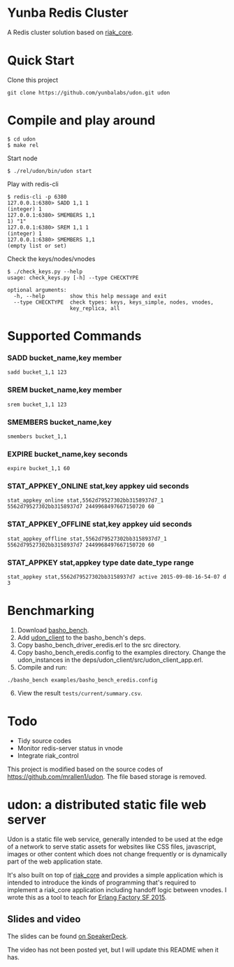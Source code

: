 Yunba Redis Cluster
==========================

A Redis cluster solution based on [riak_core][0].

Quick Start
===========
Clone this project
```
git clone https://github.com/yunbalabs/udon.git udon
```

Compile and play around
=======================
```
$ cd udon
$ make rel
```

Start node
```
$ ./rel/udon/bin/udon start
```

Play with redis-cli
```
$ redis-cli -p 6380
127.0.0.1:6380> SADD 1,1 1
(integer) 1
127.0.0.1:6380> SMEMBERS 1,1
1) "1"
127.0.0.1:6380> SREM 1,1 1
(integer) 1
127.0.0.1:6380> SMEMBERS 1,1
(empty list or set)
```

Check the keys/nodes/vnodes
```
$ ./check_keys.py --help
usage: check_keys.py [-h] --type CHECKTYPE

optional arguments:
  -h, --help        show this help message and exit
  --type CHECKTYPE  check types: keys, keys_simple, nodes, vnodes,
                    key_replica, all
```

Supported Commands
======
### SADD bucket_name,key member
```
sadd bucket_1,1 123
```

### SREM bucket_name,key member
```
srem bucket_1,1 123
```

### SMEMBERS bucket_name,key
```
smembers bucket_1,1
```

### EXPIRE bucket_name,key seconds
```
expire bucket_1,1 60
```

### STAT_APPKEY_ONLINE stat,key appkey uid seconds
```
stat_appkey_online stat,5562d79527302bb3158937d7_1 5562d79527302bb3158937d7 2449968497667150720 60
```

### STAT_APPKEY_OFFLINE stat,key appkey uid seconds
```
stat_appkey_offline stat,5562d79527302bb3158937d7_1 5562d79527302bb3158937d7 2449968497667150720 60
```

### STAT_APPKEY stat,appkey type date date_type range
```
stat_appkey stat,5562d79527302bb3158937d7 active 2015-09-08-16-54-07 d 3
```

Benchmarking
======
1. Download [basho_bench](https://github.com/basho/basho_bench).
2. Add [udon_client](https://github.com/yunbalabs/udon_client) to the basho_bench's deps.
3. Copy basho_bench_driver_eredis.erl to the src directory.
4. Copy basho_bench_eredis.config to the examples directory. Change the udon_instances in the deps/udon_client/src/udon_client_app.erl.
5. Compile and run:
```
./basho_bench examples/basho_bench_eredis.config
```
6. View the result `tests/current/summary.csv`.

Todo
====
 * Tidy source codes
 * Monitor redis-server status in vnode
 * Integrate riak_control

This project is modified based on the source codes of https://github.com/mrallen1/udon. The file based storage is removed.

udon: a distributed static file web server
=============================

Udon is a static file web service, generally intended to be used at the edge of a network to serve static assets for websites like CSS files, javascript, images or other content which does not change frequently or is dynamically part of the web application state.

It's also built on top of [riak_core][0] and provides a simple application which is intended to introduce the kinds of programming that's required to implement a riak_core application including handoff logic between vnodes.  I wrote this as a tool to teach for [Erlang Factory SF 2015][1].

Slides and video
----------------
The slides can be found [on SpeakerDeck][2].

The video has not been posted yet, but I will update this README when it has.

[0]: https://github.com/basho/riak_core
[1]: http://www.erlang-factory.com/sfbay2015/mark-allen
[2]: https://speakerdeck.com/mrallen1/building-distributed-applications-with-riak-core 
